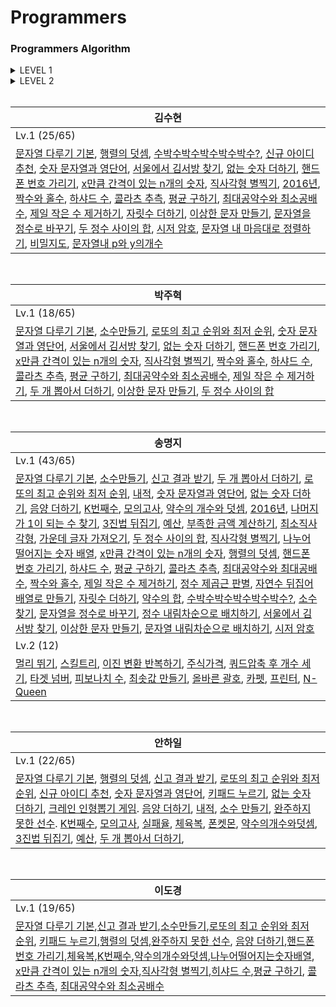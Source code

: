 Programmers
========

### Programmers Algorithm

<details>
<summary>LEVEL 1</summary>
<div markdown="1">

| Level | Title | Solution | Problem |
|---| ----- | -------- | ---------- |
|Lv.1|[문자열 다루기 기본](https://programmers.co.kr/learn/courses/30/lessons/12918) | [C_jh](./Level1/문자열다루기기본_jh.c), [C++_hi](./Level1/문자열다루기기본_hi.cpp), [C++_sh](./Level1/문자열다루기기본_sh.cpp), [C#_mj](./Level1/문자열다루기기본_mj.cs), [java_dk](/Level1/문자열다루기기본_DK.java)|연습문제|
|Lv.1|[행렬의 덧셈](https://programmers.co.kr/learn/courses/30/lessons/12950) | [C++_hi](./Level1/행렬의덧셈_hi.cpp),[C++_sh](./Level1/행렬의덧셈_sh.cpp), [java_dk](./Level1/행렬의덧셈_dk.java), [C#_mj](./Level1/행렬의덧셈_mj.cs)|연습문제|
|Lv.1|[소수만들기](https://programmers.co.kr/learn/courses/30/lessons/12977) | [C_jh](./Level1/소수만들기_jh.c), [C++_hi](./Level1/소수만들기_hi.cpp), [C#_mj](./Level1/소수만들기_mj.cs),[java_dk](./Level1/소수만들기_dk.java)|Summer/Winter Codeing(~2018)|
|Lv.1|[신고 결과 받기](https://programmers.co.kr/learn/courses/30/lessons/92334) | [C++_hi](./Level1/신고결과받기_hi.cpp), [C#_mj](./Level1/신고결과받기_mj.cs),[java_dk](./Level1/신고결과받기_dk.java)|2022 KAKAO BLIND RECRUITMENT|
|Lv.1|[로또의 최고 순위와 최저 순위](https://programmers.co.kr/learn/courses/30/lessons/77484) | [C_jh](./Level1/로또의최고순위와최저순위_jh.c), [C++_hi](./Level1/로또의최고순위와최저순위_hi.cpp), [C#_mj](./Level1/로또의최고순위와최저순위_mj.cs),[java_dk](./Level1/로또의최고순위와최저순위_dk.java)|2021 Dev-Matching|
|Lv.1|[수박수박수박수박수박수?](https://programmers.co.kr/learn/courses/30/lessons/12922) | [C++_sh](./Level1/수박수박수박수_sh.cpp), [C#_cs](./Level1/수박수박수박수박수박수_mj.cs)|연습문제|
|Lv.1|[신규 아이디 추천](https://programmers.co.kr/learn/courses/30/lessons/72410) | [C++_hi](./Level1/신규아이디추천_hi.cpp), [C++_sh](./Level1/신규아이디추천_sh.cpp)|2021 KAKAO BLIND RECRUITMENT|
|Lv.1|[숫자 문자열과 영단어](https://programmers.co.kr/learn/courses/30/lessons/81301) | [C_jh](./Level1/숫자문자열과영단어_jh.c), [C++_hi](./Level1/숫자문자열과영단어_hi.cpp), [C++_sh](./Level1/숫자문자열과영단어_sh.cpp), [C#_mj](./Level1/숫자문자열과영단어_mj.cs)|2021 카카오 채용연계형 인턴십|
|Lv.1|[키패드 누르기](https://programmers.co.kr/learn/courses/30/lessons/67256) | [C++_hi](./Level1/키패드누르기_hi.cpp),[java_dk](./Level1/키패드누르기_dk.java)|2020 카카오 인턴십|
|Lv.1|[서울에서 김서방 찾기](https://programmers.co.kr/learn/courses/30/lessons/12919) | [C++_sh](./Level1/서울에서김서방찾기_sh.cpp), [Py_jh](./Level1/서울에서김서방찾기_jh.py), [C#_mj](./Level1/서울에서김서방찾기_mj.cs)|연습문제|
|Lv.1|[없는 숫자 더하기](https://programmers.co.kr/learn/courses/30/lessons/86051) | [C++_hi](./Level1/없는숫자더하기_hi.cpp), [C++_sh](./Level1/없는숫자더하기_sh.cpp), [Py_jh](./Level1/없는숫자더하기_jh.py), [C#_mj](./Level1/없는숫자더하기_mj.cs)|월간 코드 챌린지 시즌3|
|Lv.1|[핸드폰 번호 가리기](https://programmers.co.kr/learn/courses/30/lessons/12948) | [C++_sh](./Level1/핸드폰번호가리기_sh.cpp), [Py_jh](./Level1/핸드폰번호가리기_jh.py), [java_dk](./Level1/핸드폰번호가리기_dk.java), [C#_mj](./Level1/핸드폰번호가리기_mj.cs)|연습문제|
|Lv.1|[x만큼 간격이 있는 n개의 숫자](https://programmers.co.kr/learn/courses/30/lessons/12954) | [C++_sh](./Level1/x만큼간격이있는n개의숫자_sh.cpp), [Py_jh](./Level1/x만큼간격이있는n개의숫자_jh.py), [C#_mj](./Level1/x만큼간격이있는n개의숫자_mj.cs),[java_dk](./Level1/x만큼간격이있는n개의숫자_dk.java)|연습문제|
|Lv.1|[직사각형 별찍기](https://programmers.co.kr/learn/courses/30/lessons/12969) | [C++_sh](./Level1/직사각형별찍기_sh.cpp), [Py_jh](./Level1/직사각형별찍기_jh.py), [C#_mj](./Level1/직사각형별찍기_mj.cs),[java_dk](./Level1/직사각형별찍기_dk.java)|연습문제|
|Lv.1|[2016년](https://programmers.co.kr/learn/courses/30/lessons/12901) | [C++_sh](./Level1/2016년_sh.cpp), [C#_mj](./Level1/2016년_mj.cpp)|연습문제|
|Lv.1|[짝수와 홀수](https://programmers.co.kr/learn/courses/30/lessons/12937) | [C_jh](./Level1/짝수와홀수_jh.c), [C++_sh](./Level1/짝수와홀수_sh.cpp), [C#_mj](./Level1/짝수와홀수_mj.cs)|연습문제|
|Lv.1|[하샤드 수](https://programmers.co.kr/learn/courses/30/lessons/12947) | [C_jh](./Level1/하샤드수_jh.c), [C++_sh](./Level1/하샤드수_sh.cpp), [java_dk](./Level1/하샤드수_dk.java), [C#_mj](./Level1/하샤드수_mj.cs)|연습문제|
|Lv.1|[콜라츠 추측](https://school.programmers.co.kr/learn/courses/30/lessons/12943) | [C_jh](./Level1/콜라츠추측_jh.c), [C++_sh](./Level1/콜라츠추측_sh.cpp), [java_dk](./Level1/콜라츠추측_dk.java), [C#_mj](./Level1/콜라츠추측_mj.cs)|연습문제|
|Lv.1|[평균 구하기](https://school.programmers.co.kr/learn/courses/30/lessons/12944) | [C_jh](./Level1/평균구하기_jh.c), [C++_sh](./Level1/평균구하기_sh.cpp), [java_dk](./Level1/평균구하기_dk.java), [C#_mj](./Level1/평균구하기_mj.cs)|연습문제|
|Lv.1|[최대공약수와 최소공배수](https://school.programmers.co.kr/learn/courses/30/lessons/12940) | [C++_sh](./Level1/최대공약수와최소공배수_sh.cpp), [Py_jh](./Level1/최대공약수와최소공배수_jh.py), [java_dk](./Level1/최대공약수와최소공배수_dk.java), [C#_mj](./Level1/최대공약수와최소공배수_mj.cs)|연습문제|
|Lv.1|[크레인 인형뽑기 게임](https://school.programmers.co.kr/learn/courses/30/lessons/64061) | [C++_hi](./Level1/크레인인형뽑기게임_hi.cpp)|2019 카카오 개발자 겨울 인턴십|
|Lv.1|[제일 작은 수 제거하기](https://school.programmers.co.kr/learn/courses/30/lessons/12935) | [C++_sh](./Level1/제일작은수제거하기_sh.cpp), [Py_jh](./Level1/제일작은수제거하기_jh.py), [C#_mj](./Level1/제일작은수제거하기_mj.cs)|연습문제|
|Lv.1|[음양 더하기](https://school.programmers.co.kr/learn/courses/30/lessons/76501) | [C++_hi](./Level1/음양더하기_hi.cpp), [C#_mj](./Level1/음양더하기_mj.cs),[java_dk](./Level1/음양더하기_dk.java)|월간 코드 챌린지 시즌2|
|Lv.1|[내적](https://school.programmers.co.kr/learn/courses/30/lessons/70128) | [C++_hi](./Level1/내적_hi.cpp), [C#_mj](./Level1/내적_mj.cs)|월간 코드 챌린지 시즌1|
|Lv.1|[완주하지 못한 선수](https://school.programmers.co.kr/learn/courses/30/lessons/42576) | [C++_hi](./Level1/완주하지못한선수_hi.cpp),[java_dk](./Level1/완주하지못한선수_dk.java)|해시|
|Lv.1|[자릿수 더하기](https://school.programmers.co.kr/learn/courses/30/lessons/68644) | [C++_sh](./Level1/자릿수더하기_sh.cpp), [C#_mj](./Level1/자릿수더하기_mj.cs)|연습문제|
|Lv.1|[두 개 뽑아서 더하기](https://school.programmers.co.kr/learn/courses/30/lessons/12931) | [C++_hi](./Level1/두개뽑아서더하기_hi.cpp), [C#_mj](./Level1/두개뽑아서더하기_mj.cs), [Py_jh](./Level1/두개뽑아서더하기_jh.py)|연습문제|
|Lv.1|[이상한 문자 만들기](https://school.programmers.co.kr/learn/courses/30/lessons/12930) | [C_jh](./Level1/이상한문자만들기_jh.c), [C++_sh](./Level1/이상한문자만들기_sh.cpp), [C#_mj](./Level1/이상한문자만들기_mj.cs)|연습문제|
|Lv.1|[문자열을 정수로 바꾸기](https://school.programmers.co.kr/learn/courses/30/lessons/12925) | [C++_sh](./Level1/문자열을정수로바꾸기_sh.cpp), [C#_mj](./Level1/문자열을정수로바꾸기_mj.cs)|연습문제|
|Lv.1|[두 정수 사이의 합](https://school.programmers.co.kr/learn/courses/30/lessons/12912) | [C_jh](./Level1/두정수사이의합_jh.c), [C++_sh](./Level1/두정수사이의합_sh.cpp), [C#_mj](./Level1/두정수사이의합_mj.cs)|연습문제|
|Lv.1|[시저 암호](https://school.programmers.co.kr/learn/courses/30/lessons/12926) | [C++_sh](./Level1/시저암호_sh.cpp)|연습문제|
|Lv.1|[K번째수](https://school.programmers.co.kr/learn/courses/30/lessons/42748) | [C++_hi](./Level1/K번째수_hi.cpp), [java_dk](./Level1/K번째수_dk.java), [C#_mj](./Level1/K번째수_mj.cs)|연습문제|
|Lv.1|[모의고사](https://school.programmers.co.kr/learn/courses/30/lessons/42840) | [C++_hi](./Level1/모의고사_hi.cpp), [C#_mj](./Level1/모의고사_mj.cs)|완전탐색|
|Lv.1|[실패율](https://school.programmers.co.kr/learn/courses/30/lessons/42889) | [C++_hi](./Level1/실패율_hi.cpp)|2019 KAKAO BLIND RECRUITMENT|
|Lv.1|[체육복](https://school.programmers.co.kr/learn/courses/30/lessons/42862) | [C++_hi](./Level1/체육복_hi.cpp),[java_dk](./Level1/체육복_dk.java)|탐욕법(Greedy)|
|Lv.1|[약수의 개수와 덧셈](https://school.programmers.co.kr/learn/courses/30/lessons/77884) | [C++_hi](./Level1/약수의개수와덧셈_hi.cpp), [C#_mj](./Level1/약수의개수와덧셈_mj.cs), [java_dk](./Level1/약수의개수와덧셈_dk.java)|월간 코드 챌린지 시즌2|
|Lv.1|[폰켓몬](https://school.programmers.co.kr/learn/courses/30/lessons/1845) | [C++_hi](./Level1/폰켓몬_hi.cpp)|해시|
|Lv.1|[문자열 내 마음대로 정렬하기](https://school.programmers.co.kr/learn/courses/30/lessons/12915) | [C++_sh](./Level1/문자열내마음대로정렬하기_sh.cpp)|연습문제|
|Lv.1|[비밀지도](https://school.programmers.co.kr/learn/courses/30/lessons/17681) | [C++_sh](./Level1/비밀지도_sh.cpp)|2018 KAKAO BLIND RECRUITMENT|
|Lv.1|[나누어 떨어지는 숫자 배열](https://school.programmers.co.kr/learn/courses/30/lessons/12910) | [java_dk](./Level1/나누어떨어지는숫자배열_dk.java), [C#_mj](./Level1/나누어떨어지는숫자배열_mj.cs)|연습문제|
|Lv.1|[나머지가 1이 되는 수 찾기](https://school.programmers.co.kr/learn/courses/30/lessons/87389) | [C#_mj](./Level1/나머지가1이되는수찾기_mj.cs)|월간 코드 챌린지 시즌3|
|Lv.1|[3진법 뒤집기](https://school.programmers.co.kr/learn/courses/30/lessons/68935) | [C++_hi](./Level1/3진법뒤집기_hi.cpp), [C#_mj](./Level1/3진법뒤집기_mj.cs)|월간 코드 챌린지 시즌1|
|Lv.1|[예산](https://school.programmers.co.kr/learn/courses/30/lessons/12982) | [C++_hi](./Level1/예산_hi.cpp), [C#_mj](./Level1/예산_mj.cs)|Summer/Winter Coding(~2018)|
|Lv.1|[부족한 금액 계산하기](https://school.programmers.co.kr/learn/courses/30/lessons/82612) | [C_mj](./Level1/부족한금액계산하기_mj.c)|위클리 챌린지|
|Lv.1|[문자열내 p와 y의개수](https://school.programmers.co.kr/learn/courses/30/lessons/12916) | [C++_sh](문자열내p와y의개수_sh.cpp)|연습문제|
|Lv.1|[최소직사각형](https://school.programmers.co.kr/learn/courses/30/lessons/86491) | [C#_mj](./Level1/최소직사각형_mj.cs)|완전탐색|
|Lv.1|[가운데 글자 가져오기](https://school.programmers.co.kr/learn/courses/30/lessons/12903) | [C#_mj](./Level1/가운데글자가져오기_mj.cs)|연습문제|
|Lv.1|[정수 제곱근 판별](https://school.programmers.co.kr/learn/courses/30/lessons/12934) | [C#_mj](./Level1/정수제곱근판별_mj.cs)|연습문제|
|Lv.1|[자연수 뒤집어 배열로 만들기](https://school.programmers.co.kr/learn/courses/30/lessons/12932) | [C#_mj](./Level1/자연수뒤집어배열로만들기_mj.cs)|연습문제|
|Lv.1|[약수의 합](https://school.programmers.co.kr/learn/courses/30/lessons/12928) | [C#_mj](./Level1/약수의합_mj.cs)|연습문제|
|Lv.1|[소수 찾기](https://school.programmers.co.kr/learn/courses/30/lessons/12921) | [C#_mj](./Level1/소수찾기_mj.cs)|연습문제|
|Lv.1|[정수 내림차순으로 배치하기](https://school.programmers.co.kr/learn/courses/30/lessons/12933) | [C#_mj](./Level1/정수내림차순으로배치하기_mj.cs)|연습문제|
|Lv.1|[문자열 내림차순으로 배치하기](https://school.programmers.co.kr/learn/courses/30/lessons/12917) | [C#_mj](./Level1/문자열내림차순으로배치하기_mj.cs)|연습문제|
|Lv.1|[시저 암호](https://school.programmers.co.kr/learn/courses/30/lessons/12926) | [C#_mj](./Level1/시저암호_mj.cs)|연습문제|

</div>
</details>


<details>
<summary>LEVEL 2</summary>
<div markdown="1">

| Level | Title | Solution | Problem |
|---| ----- | -------- | ---------- |
|Lv.2|[멀리 뛰기](https://school.programmers.co.kr/learn/courses/30/lessons/12914) | [C#_mj](./Level2/멀리뛰기_mj.cs)|연습문제|
|Lv.2|[스킬트리](https://school.programmers.co.kr/learn/courses/30/lessons/49993) | [C#_mj](./Level2/스킬트리_mj.cs)|Summer/Winter Coding(~2018)|
|Lv.2|[이진 변환 반복하기](https://school.programmers.co.kr/learn/courses/30/lessons/70129) | [C#_mj](./Level2/이진변환반복하기_mj.cs)|월간 코드 챌린지 시즌1|
|Lv.2|[주식가격](https://programmers.co.kr/learn/courses/30/lessons/42584) | [C#_mj](./Level2/주식가격_mj.cs)|스택/큐|
|Lv.2|[쿼드압축 후 개수 세기](https://school.programmers.co.kr/learn/courses/30/lessons/68936) | [C#_mj](./Level2/쿼드압축후개수세기_mj.cs)|월간 코드 챌린지 시즌1|
|Lv.2|[타겟 넘버](https://programmers.co.kr/learn/courses/30/lessons/43165) | [C#_mj](./Level2/타겟넘버_mj.cs)|깊이/너비 우선 탐색(DFS/BFS)|
|Lv.2|[피보나치 수](https://programmers.co.kr/learn/courses/30/lessons/12945) | [C#_mj](./Level2/피보나치수_mj.cs)|연습문제|
|Lv.2|[최솟값 만들기](https://programmers.co.kr/learn/courses/30/lessons/12941) | [C#_mj](./Level2/최솟값만들기_mj.cs)|연습문제|
|Lv.2|[올바른 괄호](https://programmers.co.kr/learn/courses/30/lessons/12909) | [C#_mj](./Level2/올바른괄호_mj.cs)|연습문제|
|Lv.2|[카펫](https://programmers.co.kr/learn/courses/30/lessons/42883) | [C#_mj](./Level2/카펫_mj.cs)|완전탐색|
|Lv.2|[프린터](https://programmers.co.kr/learn/courses/30/lessons/42587) | [C#_mj](./Level2/프린터_mj.cs)|스택/큐|
|Lv.2|[N-Queen](https://programmers.co.kr/learn/courses/30/lessons/12952) | [C#_mj](./Level2/N-Queen_mj.cs)|연습문제|

</div>
</details>

<br>


| 김수현 |
|--- |
|Lv.1 (25/65)|
|[문자열 다루기 기본](./Level1/문자열다루기기본_sh.cpp), [행렬의 덧셈](./Level1/행렬의덧셈_sh.cpp), [수박수박수박수박수박수?](./Level1/수박수박수박수박수박수?_sh.cpp), [신규 아이디 추천](./Level1/신규아이디추천_sh.cpp), [숫자 문자열과 영단어](./Level1/숫자문자열과영단어_sh.cpp), [서울에서 김서방 찾기](./Level1/서울에서김서방찾기_sh.cpp), [없는 숫자 더하기](./Level1/없는숫자더하기_sh.cpp), [핸드폰 번호 가리기](./Level1/핸드폰번호가리기_sh.cpp), [x만큼 간격이 있는 n개의 숫자](./Level1/x만큼간격이있는n개의숫자_sh.cpp), [직사각형 별찍기](./Level1/직사각형별찍기_sh.cpp), [2016년](./Level1/2016년_sh.cpp), [짝수와 홀수](./Level1/짝수와홀수_sh.cpp), [하샤드 수](./Level1/하샤드수_sh.cpp), [콜라츠 추측](./Level1/콜라츠추측_sh.cpp), [평균 구하기](./Level1/평균구하기_sh.cpp), [최대공약수와 최소공배수](./Level1/최대공약수와최소공배수_sh.cpp), [제일 작은 수 제거하기](./Level1/제일작은수제거하기_sh.cpp), [자릿수 더하기](./Level1/자릿수더하기_sh.cpp), [이상한 문자 만들기](./Level1/이상한문자만들기_sh.cpp), [문자열을 정수로 바꾸기](./Level1/문자열을정수로바꾸기_sh.cpp), [두 정수 사이의 합](./Level1/두정수사이의합_sh.cpp), [시저 암호](./Level1/시저암호_sh.cpp), [문자열 내 마음대로 정렬하기](./Level1/문자열내마음대로정렬하기_sh.cpp), [비밀지도](./Level1/비밀지도_sh.cpp), [문자열내 p와 y의개수](문자열내p와y의개수_sh.cpp)|

<br>

| 박주혁 |
|--- |
|Lv.1 (18/65)|
|[문자열 다루기 기본](./Level1/문자열다루기기본_jh.cpp), [소수만들기](./Level1/소수만들기_jh.c), [로또의 최고 순위와 최저 순위](./Level1/로또의최고순위와최저순위_jh.c), [숫자 문자열과 영단어](./Level1/숫자문자열과영단어_jh.c), [서울에서 김서방 찾기](./Level1/서울에서김서방찾기_jh.py), [없는 숫자 더하기](./Level1/없는숫자더하기_jh.py), [핸드폰 번호 가리기](./Level1/핸드폰번호가리기_jh.py), [x만큼 간격이 있는 n개의 숫자](./Level1/x만큼간격이있는n개의숫자_jh.py), [직사각형 별찍기](./Level1/직사각형별찍기_jh.py), [짝수와 홀수](./Level1/짝수와홀수_jh.c), [하샤드 수](./Level1/하샤드수_jh.c), [콜라츠 추측](./Level1/콜라츠추측_jh.c), [평균 구하기](./Level1/평균구하기_jh.c), [최대공약수와 최소공배수](./Level1/최대공약수와최소공배수_jh.py), [제일 작은 수 제거하기](./Level1/제일작은수제거하기_jh.py), [두 개 뽑아서 더하기](./Level1/두개뽑아서더하기_jh.py), [이상한 문자 만들기](./Level1/이상한문자만들기_jh.c), [두 정수 사이의 합](./Level1/두정수사이의합_jh.c)|

<br>

| 송명지 |
|--- |
|Lv.1 (43/65)|
|[문자열 다루기 기본](./Level1/문자열다루기기본_mj.cs), [소수만들기](./Level1/소수만들기_mj.cs), [신고 결과 받기](./Level1/신고결과받기_mj.cs), [두 개 뽑아서 더하기](./Level1/두개뽑아서더하기_mj.cs), [로또의 최고 순위와 최저 순위](./Level1/로또의최고순위와최저순위_mj.cs), [내적](./Level1/내적_mj.cs), [숫자 문자열과 영단어](./Level1/숫자문자열과영단어_mj.cs), [없는 숫자 더하기](./Level1/없는숫자더하기_mj.cs), [음양 더하기](./Level1/음양더하기_mj.cs), [K번째수](./Level1/K번째수_mj.cs), [모의고사](./Level1/모의고사_mj.cs), [약수의 개수와 덧셈](./Level1/약수의개수와덧셈_mj.cs), [2016년](./Level1/2016년_mj.cs), [나머지가 1이 되는 수 찾기](./Level1/나머지가1이되는수찾기_mj.cs), [3진법 뒤집기](./Level1/3진법뒤집기_mj.cs), [예산](./Level1/예산_mj.cs), [부족한 금액 계산하기](./Level1/부족한금액계산하기_mj.c), [최소직사각형](./Level1/최소직사각형_mj.cs), [가운데 글자 가져오기](./Level1/가운데글자가져오기_mj.cs), [두 정수 사이의 합](./Level1/두정수사이의합_mj.cs), [직사각형 별찍기](./Level1/직사각형별찍기_mj.cs), [나누어 떨어지는 숫자 배열](./Level1/나누어떨어지는숫자배열_mj.cs), [x만큼 간격이 있는 n개의 숫자](./Level1/x만큼간격이있는n개의숫자_mj.cs), [행렬의 덧셈](./Level1/행렬의덧셈_mj.cs), [핸드폰 번호 가리기](./Level1/핸드폰번호가리기_mj.cs), [하샤드 수](./Level1/하샤드수_mj.cs), [평균 구하기](./Level1/평균구하기_mj.cs), [콜라츠 추측](./Level1/콜라츠추측_mj.cs), [최대공약수와 최대공배수](./Level1/최대공약수와최소공배수_mj.cs), [짝수와 홀수](./Level1/짝수와홀수_mj.cs), [제일 작은 수 제거하기](./Level1/제일작은수제거하기_mj.cs), [정수 제곱근 판별](./Level1/정수제곱근판별_mj.cs), [자연수 뒤집어 배열로 만들기](./Level1/자연수뒤집어배열로만들기_mj.cs), [자릿수 더하기](./Level1/자릿수더하기_mj.cs), [약수의 합](./Level1/약수의합_mj.cs), [수박수박수박수박수박수?](./Level1/수박수박수박수박수박수_mj.cs), [소수 찾기](./Level1/소수찾기_mj.cs), [문자열을 정수로 바꾸기](./Level1/문자열을정수로바꾸기_mj.cs), [정수 내림차순으로 배치하기](./Level1/정수내림차순으로배치하기_mj.cs), [서울에서 김서방 찾기](./Level1/서울에서김서방찾기_mj.cs), [이상한 문자 만들기](./Level1/이상한문자만들기_mj.cs), [문자열 내림차순으로 배치하기](./Level1/문자열내림차순으로배치하기_mj.cs), [시저 암호](./Level1/시저암호_mj.cs)|
|Lv.2 (12)|
|[멀리 뛰기](./Level2/멀리뛰기_mj.cs), [스킬트리](./Level2/스킬트리_mj.cs), [이진 변환 반복하기](./Level2/이진변환반복하기_mj.cs), [주식가격](./Level2/주식가격_mj.cs), [쿼드압축 후 개수 세기](./Level2/쿼드압축후개수세기_mj.cs), [타겟 넘버](./Level2/타겟넘버_mj.cs), [피보나치 수](./Level2/피보나치수_mj.cs), [최솟값 만들기](./Level2/최솟값만들기_mj.cs), [올바른 괄호](./Level2/올바른괄호_mj.cs), [카펫](./Level2/카펫_mj.cs), [프린터](./Level2/프린터_mj.cs), [N-Queen](./Level2/N-Queen_mj.cs)|

<br>

| 안하일 |
|--- |
|Lv.1 (22/65)|
|[문자열 다루기 기본](./Level1/문자열다루기기본_hi.cpp), [행렬의 덧셈](./Level1/행렬의덧셈_hi.cpp), [신고 결과 받기](./Level1/신고결과받기_hi.cpp), [로또의 최고 순위와 최저 순위](./Level1/로또의최고순위와최저순위_hi.cpp), [신규 아이디 추천](./Level1/신규아이디추천_hi.cpp), [숫자 문자열과 영단어](./Level1/숫자문자열과영단어_hi.cpp), [키패드 누르기](./Level1/키패드누르기_hi.cpp), [없는 숫자 더하기](./Level1/없는숫자더하기_hi.cpp), [크레인 인형뽑기 게임](./Level1/크레인인형뽑기게임_hi.cpp). [음양 더하기](./Level1/음양더하기_hi.cpp), [내적](./Level1/내적_hi.cpp), [소수 만들기](./Level1/소수만들기_hi.cpp), [완주하지 못한 선수](./Level1/완주하지못한선수_hi.cpp). [K번째수](./Level1/K번째수_hi.cpp), [모의고사](./Level1/모의고사_hi.cpp), [실패율](./Level1/실패율_hi.cpp), [체육복](./Level1/체육복_hi.cpp), [폰켓몬](./Level1/폰켓몬_hi.cpp), [약수의개수와덧셈](./Level1/약수의개수와덧셈_hi.cpp),  [3진법 뒤집기](./Level1/3진법뒤집기_hi.cpp), [예산](./Level1/예산_hi.cpp), [두 개 뽑아서 더하기](./Level1/두개뽑아서더하기_hi.cpp),|

<br>

| 이도경 |
|--- |
|Lv.1 (19/65)|
|[문자열 다루기 기본](./Level1/문자열다루기기본_DK.java),[신고 결과 받기](./Level1/신고결과받기_dk.java),[소수만들기](./Level1/소수만들기_dk.java),[로또의 최고 순위와 최저 순위](./Level1/로또의최고순위와최저순위_dk.java), [키패드 누르기](./Level1/키패드누르기_dk.java),[행렬의 덧셈](./Level1/행렬의덧셈_dk.java),[완주하지 못한 선수](./Level1/완주하지못한선수_dk.java), [음양 더하기](./Level1/음양더하기_dk.java),[핸드폰 번호 가리기](./Level1/핸드폰번호가리기_dk.java),[체육복](./Level1/체육복_dk.java),[K번째수](./Level1/K번째수_java.dk),[약수의개수와덧셈](./Level1/약수의개수와덧셈_dk.java),[나누어떨어지는숫자배열](./Level1/나누어떨어지는숫자배열_dk.java), [x만큼 간격이 있는 n개의 숫자](./Level1/x만큼간격이있는n개의숫자_dk.java),[직사각형 별찍기](./Level1/직사각형별찍기_dk.java),[히샤드 수](./Level1/히샤드수_dk.java),[평균 구하기](./Level1/평균구하기_dk.java), [콜라츠 추측](./Level1/콜라츠추측_dk.java), [최대공약수와 최소공배수](./Level1/최대공약수와최소공배수_dk.java)|
